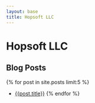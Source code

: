 ```yaml
---
layout: base
title: Hopsoft LLC
---
```

# Hopsoft LLC

## Blog Posts
{% for post in site.posts limit:5 %}
- [{{post.title}}]({{post.url}})
{% endfor %}
